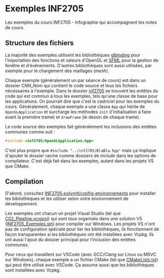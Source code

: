 # Exemples INF2705

Les exemples du cours INF2705 - Infographie qui accompagnent les notes de cours.

## Structure des fichiers

La majorité des exemples utilisent les bibliothèques [glbinding](https://glbinding.org) pour l'importation des fonctions et valeurs d'OpenGL et [SFML](https://www.sfml-dev.org) pour la gestion de fenêtre et d'événements. D'autres bibliothèques sont aussi utilisées, par exemple pour le chargement des maillages (*mesh*).

Chaque exemple (généralement un par séance de cours) est dans un dossier C*NN*_*Nom* qui contient le code source et tous les fichiers nécessaires à l'exemple. Dans le dossier [inf2705](inf2705) se trouvent les entêtes du code qui est commun à tous les exemples, tels qu'une classe de base pour les applications. On pourrait dire que c'est le *cadriciel* pour les exemples du cours. Généralement, chaque exemple a une classe `App` qui hérite de `OpenGLApplication` et surcharge les méthodes `init` (l'initialisation à faire avant la première trame) et `drawFrame` (le dessin de chaque trame).

Le code source des exemples fait généralement les inclusions des entêtes communes comme suit :

```c++
#include <inf2705/OpenGLApplication.hpp>
```

C'est plus propre que `#include "../inf2705/BlaBla.hpp"` mais ça implique d'ajouter le dossier racine comme dossiers de *include* dans les options de compilateur. C'est déjà fait dans les exemples, autant dans les projets VS que CMake.

## Compilation

D'abord, consultez [INF2705-polymtl/config-environnements](https://github.com/INF2705-polymtl/config-environnements) pour installer les bibliothèques et les utiliser selon votre environnement de développement.

Les exemples ont chacun un projet Visual Studio (tel que [C02_Pipeline.vcxproj](C02_Pipeline/C02_Pipeline.vcxproj)) qui sont tous organisés dans une solution VS ([INF2705_Exemples.sln](INF2705_Exemples.sln)) pour compiler sur Windows. Les projets VS n'ont pas de configuration spéciale pour lier les bibliothèques, ils fonctionnent de façon transparentes si les bibliothèques ont été installées avec Vcpkg. Ils ont aussi l'ajout du dossier principal pour l'inclusion des entêtes communes.

Pour ceux qui travaillent sur VSCode (avec GCC/Clang sur Linux ou MSVC sur Windows), chaque exemple a un fichier CMake (tel que [CMakeLists.txt](C02_Pipeline/CMakeLists.txt)) qui peut être utilisé avec VSCode. Ça assume aussi que les bibliothèques sont installées avec Vcpkg.

